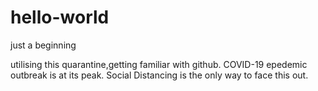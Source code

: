 # hello-world
just a beginning

utilising this quarantine,getting familiar with github.
COVID-19 epedemic outbreak is at its peak. Social Distancing is the only way to face this out.
